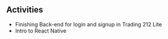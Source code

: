 ## Activities
- Finishing Back-end for login and signup in Trading 212 Lite
- Intro to React Native
